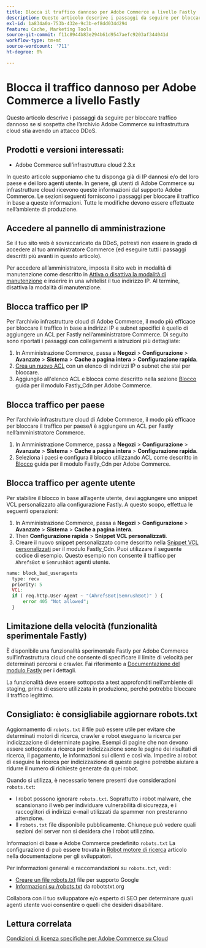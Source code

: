 ```yaml
---
title: Blocca il traffico dannoso per Adobe Commerce a livello Fastly
description: Questo articolo descrive i passaggi da seguire per bloccare traffico dannoso se si sospetta che l’archivio Adobe Commerce su infrastruttura cloud stia avendo un attacco DDoS.
exl-id: 1a834a0a-753b-432e-9c3b-ef8dd034d294
feature: Cache, Marketing Tools
source-git-commit: f11c8944b83e294b61d9547aefc9203af344041d
workflow-type: tm+mt
source-wordcount: '711'
ht-degree: 0%

---
```


# Blocca il traffico dannoso per Adobe Commerce a livello Fastly

Questo articolo descrive i passaggi da seguire per bloccare traffico dannoso se si sospetta che l’archivio Adobe Commerce su infrastruttura cloud stia avendo un attacco DDoS.

## Prodotti e versioni interessati:

* Adobe Commerce sull’infrastruttura cloud 2.3.x

In questo articolo supponiamo che tu disponga già di IP dannosi e/o del loro paese e dei loro agenti utente. In genere, gli utenti di Adobe Commerce su infrastrutture cloud ricevono queste informazioni dal supporto Adobe Commerce. Le sezioni seguenti forniscono i passaggi per bloccare il traffico in base a queste informazioni. Tutte le modifiche devono essere effettuate nell’ambiente di produzione.

## Accedere al pannello di amministrazione

Se il tuo sito web è sovraccaricato da DDoS, potresti non essere in grado di accedere al tuo amministratore Commerce (ed eseguire tutti i passaggi descritti più avanti in questo articolo).

Per accedere all’amministratore, imposta il sito web in modalità di manutenzione come descritto in [Attiva o disattiva la modalità di manutenzione](https://devdocs.magento.com/guides/v2.4/install-gde/install/cli/install-cli-subcommands-maint.html#instgde-cli-maint) e inserire in una whitelist il tuo indirizzo IP. Al termine, disattiva la modalità di manutenzione.

## Blocca traffico per IP

Per l’archivio infrastrutture cloud di Adobe Commerce, il modo più efficace per bloccare il traffico in base a indirizzi IP e subnet specifici è quello di aggiungere un ACL per Fastly nell’amministratore Commerce. Di seguito sono riportati i passaggi con collegamenti a istruzioni più dettagliate:

1. In Amministrazione Commerce, passa a **Negozi** > **Configurazione** > **Avanzate** > **Sistema** > **Cache a pagina intera** > **Configurazione rapida**.
1. [Crea un nuovo ACL](https://github.com/fastly/fastly-magento2/blob/master/Documentation/Guides/ACL.md) con un elenco di indirizzi IP o subnet che stai per bloccare.
1. Aggiungilo all&#39;elenco ACL e blocca come descritto nella sezione [Blocco](https://github.com/fastly/fastly-magento2/blob/master/Documentation/Guides/BLOCKING.md) guida per il modulo Fastly\_Cdn per Adobe Commerce.

## Blocca traffico per paese

Per l’archivio infrastrutture cloud di Adobe Commerce, il modo più efficace per bloccare il traffico per paese/i è aggiungere un ACL per Fastly nell’amministratore Commerce.

1. In Amministrazione Commerce, passa a **Negozi** > **Configurazione** > **Avanzate** > **Sistema** > **Cache a pagina intera** > **Configurazione rapida**.
1. Seleziona i paesi e configura il blocco utilizzando ACL come descritto in [Blocco](https://github.com/fastly/fastly-magento2/blob/master/Documentation/Guides/BLOCKING.md) guida per il modulo Fastly\_Cdn per Adobe Commerce.

## Blocca traffico per agente utente

Per stabilire il blocco in base all’agente utente, devi aggiungere uno snippet VCL personalizzato alla configurazione Fastly. A questo scopo, effettua le seguenti operazioni:

1. In Amministrazione Commerce, passa a **Negozi** > **Configurazione** > **Avanzate** > **Sistema** > **Cache a pagina intera**.
1. Then **Configurazione rapida** > **Snippet VCL personalizzati**.
1. Creare il nuovo snippet personalizzato come descritto nella [Snippet VCL personalizzati](https://github.com/fastly/fastly-magento2/blob/master/Documentation/Guides/CUSTOM-VCL-SNIPPETS.md) per il modulo Fastly\_Cdn. Puoi utilizzare il seguente codice di esempio. Questo esempio non consente il traffico per `AhrefsBot` e `SemrushBot` agenti utente.

```php
name: block_bad_useragents
  type: recv
  priority: 5
  VCL:
  if ( req.http.User-Agent ~ "(AhrefsBot|SemrushBot)" ) {
      error 405 "Not allowed";
  }
```

## Limitazione della velocità (funzionalità sperimentale Fastly)

È disponibile una funzionalità sperimentale Fastly per Adobe Commerce sull’infrastruttura cloud che consente di specificare il limite di velocità per determinati percorsi e crawler. Fai riferimento a [Documentazione del modulo Fastly](https://github.com/fastly/fastly-magento2/blob/master/Documentation/Guides/RATE-LIMITING.md) per i dettagli.

La funzionalità deve essere sottoposta a test approfonditi nell’ambiente di staging, prima di essere utilizzata in produzione, perché potrebbe bloccare il traffico legittimo.

## Consigliato: è consigliabile aggiornare robots.txt

Aggiornamento di `robots.txt` il file può essere utile per evitare che determinati motori di ricerca, crawler e robot eseguano la ricerca per indicizzazione di determinate pagine. Esempi di pagine che non devono essere sottoposte a ricerca per indicizzazione sono le pagine dei risultati di ricerca, il pagamento, le informazioni sui clienti e così via. Impedire ai robot di eseguire la ricerca per indicizzazione di queste pagine potrebbe aiutare a ridurre il numero di richieste generate da quei robot.

Quando si utilizza, è necessario tenere presenti due considerazioni `robots.txt`:

* I robot possono ignorare `robots.txt`. Soprattutto i robot malware, che scansionano il web per individuare vulnerabilità di sicurezza, e i raccoglitori di indirizzi e-mail utilizzati da spammer non presteranno attenzione.
* Il `robots.txt` file disponibile pubblicamente. Chiunque può vedere quali sezioni del server non si desidera che i robot utilizzino.

Informazioni di base e Adobe Commerce predefinito `robots.txt` La configurazione di può essere trovata in [Robot motore di ricerca](https://docs.magento.com/m2/ee/user_guide/marketing/search-engine-robots.html) articolo nella documentazione per gli sviluppatori.

Per informazioni generali e raccomandazioni su `robots.txt`, vedi:

* [Creare un file robots.txt](https://developers.google.com/search/docs/advanced/robots/create-robots-txt) file per supporto Google
* [Informazioni su /robots.txt](https://www.robotstxt.org/robotstxt.html) da robotstxt.org

Collabora con il tuo sviluppatore e/o esperto di SEO per determinare quali agenti utente vuoi consentire o quelli che desideri disabilitare.

## Lettura correlata

[Condizioni di licenza specifiche per Adobe Commerce su Cloud](https://www.adobe.com/content/dam/cc/en/legal/terms/enterprise/pdfs/PSLT-AdobeCommerceCloud-WW-2023v1.pdf)
